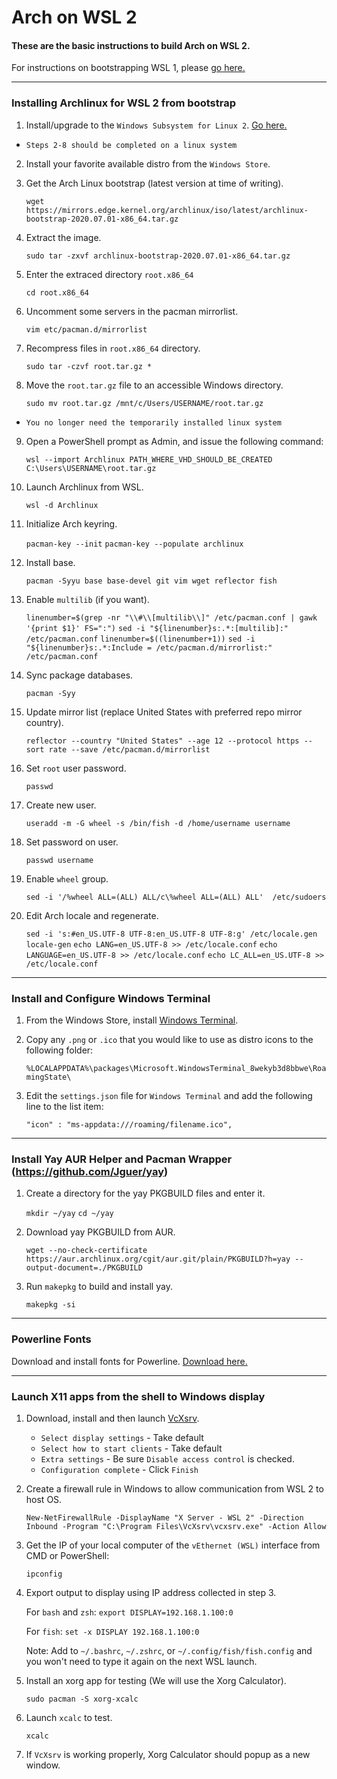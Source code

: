 # Arch on WSL 2
#### These are the basic instructions to build Arch on WSL 2.
For instructions on bootstrapping WSL 1, please [go here.](../master/WSL_1)

***

### Installing Archlinux for WSL 2 from bootstrap

1. Install/upgrade to the `Windows Subsystem for Linux 2`. [Go here.](https://docs.microsoft.com/en-us/windows/wsl/wsl2-index)

* `Steps 2-8 should be completed on a linux system`

2. Install your favorite available distro from the `Windows Store`.

3. Get the Arch Linux bootstrap (latest version at time of writing).

      `wget https://mirrors.edge.kernel.org/archlinux/iso/latest/archlinux-bootstrap-2020.07.01-x86_64.tar.gz`

4. Extract the image.

      `sudo tar -zxvf archlinux-bootstrap-2020.07.01-x86_64.tar.gz`

5. Enter the extraced directory `root.x86_64`

      `cd root.x86_64`

6. Uncomment some servers in the pacman mirrorlist.

      `vim etc/pacman.d/mirrorlist`

7. Recompress files in `root.x86_64` directory.

      `sudo tar -czvf root.tar.gz *`

8. Move the `root.tar.gz` file to an accessible Windows directory.

      `sudo mv root.tar.gz /mnt/c/Users/USERNAME/root.tar.gz`

* `You no longer need the temporarily installed linux system`

9. Open a PowerShell prompt as Admin, and issue the following command:

      `wsl --import Archlinux PATH_WHERE_VHD_SHOULD_BE_CREATED C:\Users\USERNAME\root.tar.gz`

10. Launch Archlinux from WSL.

      `wsl -d Archlinux`

11. Initialize Arch keyring.

      `pacman-key --init`
      `pacman-key --populate archlinux`

12. Install base.

      `pacman -Syyu base base-devel git vim wget reflector fish`

13. Enable `multilib` (if you want).

      `linenumber=$(grep -nr "\\#\\[multilib\\]" /etc/pacman.conf | gawk '{print $1}' FS=":")`
      `sed -i "${linenumber}s:.*:[multilib]:" /etc/pacman.conf`
      `linenumber=$((linenumber+1))`
      `sed -i "${linenumber}s:.*:Include = /etc/pacman.d/mirrorlist:" /etc/pacman.conf`

14. Sync package databases.

      `pacman -Syy`

15. Update mirror list (replace United States with preferred repo mirror country).

     `reflector --country "United States" --age 12 --protocol https --sort rate --save /etc/pacman.d/mirrorlist`

16. Set `root` user password.

      `passwd`

17. Create new user.

      `useradd -m -G wheel -s /bin/fish -d /home/username username`

18. Set password on user.

      `passwd username`

19. Enable `wheel` group.

      `sed -i '/%wheel ALL=(ALL) ALL/c\%wheel ALL=(ALL) ALL'  /etc/sudoers`

20. Edit Arch locale and regenerate.

      `sed -i 's:#en_US.UTF-8 UTF-8:en_US.UTF-8 UTF-8:g' /etc/locale.gen`
      `locale-gen`
      `echo LANG=en_US.UTF-8 >> /etc/locale.conf`
      `echo LANGUAGE=en_US.UTF-8 >> /etc/locale.conf`
      `echo LC_ALL=en_US.UTF-8 >> /etc/locale.conf`

***

### Install and Configure Windows Terminal

1. From the Windows Store, install [Windows Terminal](https://www.microsoft.com/en-us/p/windows-terminal/9n0dx20hk701?activetab=pivot:overviewtab).

2. Copy any `.png` or `.ico` that you would like to use as distro icons to the following folder:

   `%LOCALAPPDATA%\packages\Microsoft.WindowsTerminal_8wekyb3d8bbwe\RoamingState\`

3. Edit the `settings.json` file for `Windows Terminal` and add the following line to the list item:

   `"icon" : "ms-appdata:///roaming/filename.ico",`

***

### Install Yay AUR Helper and Pacman Wrapper (https://github.com/Jguer/yay)

1. Create a directory for the yay PKGBUILD files and enter it.

   `mkdir ~/yay`
   `cd ~/yay`

2. Download yay PKGBUILD from AUR.  

   `wget --no-check-certificate https://aur.archlinux.org/cgit/aur.git/plain/PKGBUILD?h=yay --output-document=./PKGBUILD`

3. Run `makepkg` to build and install yay.

   `makepkg -si`

***

### Powerline Fonts

Download and install fonts for Powerline. [Download here.](https://github.com/powerline/fonts/)

***

### Launch X11 apps from the shell to Windows display

1. Download, install and then launch [VcXsrv](https://sourceforge.net/projects/vcxsrv/).

   + `Select display settings` - Take default
   + `Select how to start clients` - Take default
   + `Extra settings` - Be sure `Disable access control` is checked.
   + `Configuration complete` - Click `Finish`

2. Create a firewall rule in Windows to allow communication from WSL 2 to host OS.

   `New-NetFirewallRule -DisplayName "X Server - WSL 2" -Direction Inbound -Program "C:\Program Files\VcXsrv\vcxsrv.exe" -Action Allow`

3. Get the IP of your local computer of the `vEthernet (WSL)` interface from CMD or PowerShell:

   `ipconfig`

4. Export output to display using IP address collected in step 3.

   For `bash` and `zsh`:
   `export DISPLAY=192.168.1.100:0`

   For `fish`:
   `set -x DISPLAY 192.168.1.100:0`

   Note: Add to `~/.bashrc`, `~/.zshrc`, or `~/.config/fish/fish.config` and you won't need to type it again on the next WSL launch.

5. Install an xorg app for testing (We will use the Xorg Calculator).

   `sudo pacman -S xorg-xcalc`

6. Launch `xcalc` to test.

   `xcalc`

7. If `VcXsrv` is working properly, Xorg Calculator should popup as a new window.

